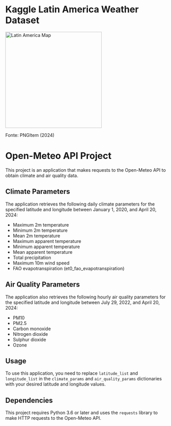 # **Kaggle Latin America Weather Dataset**

<!-- ![alt text](./LA_map.png) -->
<img src="./LA_map.png" alt="Latin America Map" width="300"/>  

Fonte: PNGItem (2024)

# Open-Meteo API Project

This project is an application that makes requests to the Open-Meteo API to obtain climate and air quality data.

## Climate Parameters

The application retrieves the following daily climate parameters for the specified latitude and longitude between January 1, 2020, and April 20, 2024:

- Maximum 2m temperature
- Minimum 2m temperature
- Mean 2m temperature
- Maximum apparent temperature
- Minimum apparent temperature
- Mean apparent temperature
- Total precipitation
- Maximum 10m wind speed
- FAO evapotranspiration (et0_fao_evapotranspiration)

## Air Quality Parameters

The application also retrieves the following hourly air quality parameters for the specified latitude and longitude between July 29, 2022, and April 20, 2024:

- PM10
- PM2.5
- Carbon monoxide
- Nitrogen dioxide
- Sulphur dioxide
- Ozone

## Usage

To use this application, you need to replace `latitude_list` and `longitude_list` in the `climate_params` and `air_quality_params` dictionaries with your desired latitude and longitude values.

## Dependencies

This project requires Python 3.6 or later and uses the `requests` library to make HTTP requests to the Open-Meteo API.